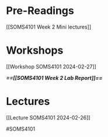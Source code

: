 
# Pre-Readings

[[SOMS4101 Week 2 Mini lectures]]

# Workshops

[[Workshop SOMS4101 2024-02-27]]

***==[[SOMS4101 Week 2 Lab Report]]==***

# Lectures

[[Lecture SOMS4101 2024-02-26]]


#SOMS4101 
